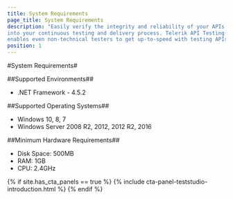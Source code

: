 ```yaml
---
title: System Requirements
page_title: System Requirements
description: "Easily verify the integrity and reliability of your APIs. Plug your API testing effort 
into your continuous testing and delivery process. Telerik API Testing by Progress 
enables even non-technical testers to get up-to-speed with testing APIs."
position: 1
---
```

#System Requirements#

##Supported Environments##

* .NET Framework - 4.5.2

##Supported Operating Systems##

* Windows 10, 8, 7	
* Windows Server 2008 R2, 2012, 2012 R2, 2016

##Minimum Hardware Requirements##

* Disk Space: 500MB
* RAM: 1GB
* CPU: 2.4GHz

{% if site.has_cta_panels == true %}
{% include cta-panel-teststudio-introduction.html %}
{% endif %}